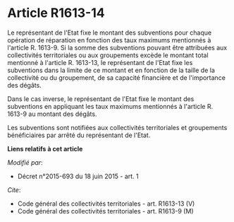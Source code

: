 # Article R1613-14

Le représentant de l'Etat fixe le montant des subventions pour chaque opération de réparation en fonction des taux maximums
mentionnés à l'article R. 1613-9. Si la somme des subventions pouvant être attribuées aux collectivités territoriales ou aux
groupements excède le montant total mentionné à l'article R. 1613-13, le représentant de l'Etat fixe les subventions dans la
limite de ce montant et en fonction de la taille de la collectivité ou du groupement, de sa capacité financière et de
l'importance des dégâts. 

Dans le cas inverse, le représentant de l'Etat fixe le montant des subventions en appliquant les taux maximums mentionnés à
l'article R. 1613-9 au montant des dégâts. 

Les subventions sont notifiées aux collectivités territoriales et groupements bénéficiaires par arrêté du représentant de
l'Etat.

**Liens relatifs à cet article**

_Modifié par_:

  - Décret n°2015-693 du 18 juin 2015 - art. 1

_Cite_:

  - Code général des collectivités territoriales - art. R1613-13 (V)
  - Code général des collectivités territoriales - art. R1613-9 (M)
